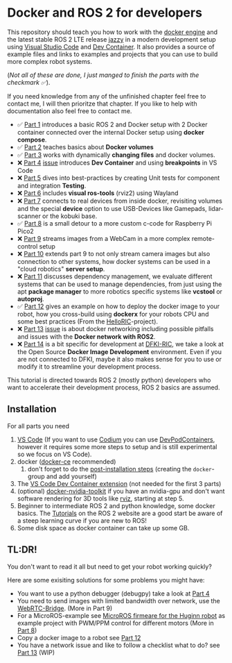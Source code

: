 # Docker and ROS 2 for developers
This repository should teach you how to work with the [docker engine](https://docs.docker.com/engine/) and the latest stable ROS 2 LTE release [jazzy](https://docs.ros.org/en/jazzy/) in a modern development setup using [Visual Studio Code](https://code.visualstudio.com/) and [Dev Container](https://code.visualstudio.com/docs/devcontainers/create-dev-container). It also provides a source of example files and links to examples and projects that you can use to build more complex robot systems.

(_Not all of these are done, I just manged to finish the parts with the checkmark ✅_).

If you need knowledge from any of the unfinished chapter feel free to contact me, I will then prioritze that chapter. If you like to help with documentation also feel free to contact me.

 - ✅ [Part 1](01_docker_basics.md) introduces a basic ROS 2 and Docker setup with 2 Docker container connected over the internal Docker setup using **docker compose**.
 - ✅ [Part 2](02_docker_volumes.md) teaches basics about **Docker volumes**
 - ✅ [Part 3](03_more_volumes.md) works with dynamically **changing files** and docker volumes.
 - ❌ [Part 4](04_dev_container.md) [issue](https://github.com/brean/docker-ros/issues/2) introduces **Dev Container** and using **breakpoints** in VS Code
 - ❌ [Part 5](https://github.com/brean/docker-ros/issues/6) dives into best-practices by creating Unit tests for component and integration **Testing**.
 - ❌ [Part 6](https://github.com/brean/docker-ros/issues/4) includes **visual ros-tools** (rviz2) using Wayland
 - ❌ [Part 7](https://github.com/brean/docker-ros/issues/1) connects to real devices from inside docker, revisiting volumes and the special **device** option to use USB-Devices like Gamepads, lidar-scanner or the kobuki base.
 - ✅ [Part 8](08_microros_development.md) is a small detour to a more custom c-code for Raspberry Pi Pico2
 - ❌ [Part 9](https://github.com/brean/docker-ros/issues/7) streams images from a WebCam in a more complex remote-control setup
 - ❌ [Part 10](https://github.com/brean/docker-ros/issues/8) extends part 9 to not only stream camera images but also connection to other systems, how docker systems can be used in a "cloud robotics" **server setup**.
 - ❌ [Part 11](https://github.com/brean/docker-ros/issues/9) discusses dependency management, we evaluate different systems that can be used to manage dependencies, from just using the apt **package manager** to more robotics specific systems like **vcstool** or **autoproj**.
 - ✅ [Part 12](12_deploy_docker_image.md) gives an example on how to deploy the docker image to your robot, how you cross-build using **dockerx** for your robots CPU and some best practices (From the [HelloRIC](https://github.com/helloric)-project).
 - ❌ [Part 13](13_ros_network.md) [issue](https://github.com/brean/docker-ros/issues/10) is about docker networking including possible pitfalls and issues with the **Docker network with ROS2**.
 - ❌ [Part 14](https://github.com/brean/docker-ros/issues/11) is a bit specific for development at [DFKI-RIC](https://robotik.dfki-bremen.de/en/startpage), we take a look at the Open Source **Docker Image Development** environment. Even if you are not connected to DFKI, maybe it also makes sense for you to use or modify it to streamline your development process.

This tutorial is directed towards ROS 2 (mostly python) developers who want to accelerate their development process, ROS 2 basics are assumed.

## Installation
For all parts you need
1. [VS Code](https://code.visualstudio.com/download) (If you want to use [Codium](https://vscodium.com/) you can use [DevPodContainers](https://github.com/3timeslazy/vscodium-devpodcontainers), however it requires some more steps to setup and is still experimental so we focus on VS Code).
1. docker ([docker-ce](https://docs.docker.com/engine/install/) recommended)
   1. don't forget to do the [post-installation steps](https://docs.docker.com/engine/install/linux-postinstall/) (creating the `docker`-group and add yourself)
1. The [VS Code Dev Container extension](https://marketplace.visualstudio.com/items?itemName=ms-vscode-remote.remote-containers) (not needed for the first 3 parts)
1. (optional) [docker-nvidia-toolkit](https://docs.nvidia.com/datacenter/cloud-native/container-toolkit/latest/install-guide.html) if you have an nvidia-gpu and don't want software rendering for 3D tools like [rviz](https://docs.ros.org/en/jazzy/Tutorials/Intermediate/RViz/RViz-User-Guide/RViz-User-Guide.html), starting at step 5.
1. Beginner to intermediate ROS 2 and python knowledge, some docker basics. The [Tutorials](https://docs.ros.org/en/jazzy/Tutorials.html) on the ROS 2 website are a good start be aware of a steep learning curve if you are new to ROS!
1. Some disk space as docker container can take up some GB.

## TL:DR!
You don't want to read it all but need to get your robot working quickly?

Here are some exisiting solutions for some problems you might have:

 - You want to use a python debugger (debugpy) take a look at [Part 4](04_dev_container.md)
 - You need to send images with limited bandwidth over network, use the [WebRTC-Bridge](https://github.com/brean/webrtc_bridge). (More in Part 9)
 - For a MicroROS-example see [MicroROS firmeare for the Huginn robot](https://github.com/brean/microros_firmware_huginn) as example project with PWM/PPM control for different motors (More in [Part 8](08_microros_development.md))
 - Copy a docker image to a robot see [Part 12](12_deploy_docker_image.md)
 - You have a network issue and like to follow a checklist what to do? see [Part 13](13_ros_network.md) (WIP)
